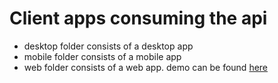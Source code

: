 # Client apps consuming the api

- desktop folder consists of a desktop app
- mobile folder consists of a mobile app
- web folder consists of a web app. demo can be found [here]()
